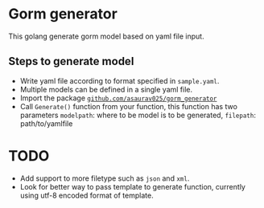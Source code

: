 # Gorm generator  
  
This golang generate gorm model based on yaml file input.  

## Steps to generate model  

- Write yaml file according to format specified in `sample.yaml`.  
- Multiple models can be defined in a single yaml file.  
- Import the package [`github.com/asaurav025/gorm_generator`](https://github.com/asaurav025/gorm_generator " Gorm generator")  
- Call `Generate()` function from your function, this function has two parameters `modelpath`: where to be model is to be generated, `filepath`: path/to/yamlfile  

# TODO  

- Add support to more filetype such as `json` and `xml`.  
- Look for better way to pass template to generate function, currently using utf-8 encoded format of template.  
